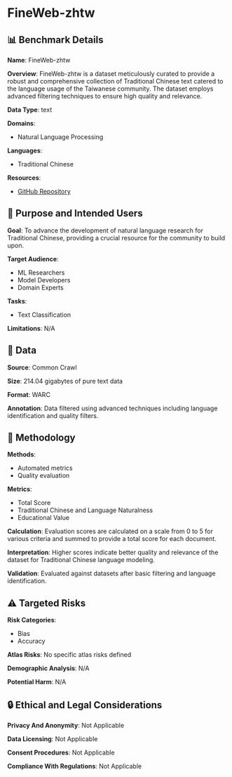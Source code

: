 # FineWeb-zhtw

## 📊 Benchmark Details

**Name**: FineWeb-zhtw

**Overview**: FineWeb-zhtw is a dataset meticulously curated to provide a robust and comprehensive collection of Traditional Chinese text catered to the language usage of the Taiwanese community. The dataset employs advanced filtering techniques to ensure high quality and relevance.

**Data Type**: text

**Domains**:
- Natural Language Processing

**Languages**:
- Traditional Chinese

**Resources**:
- [GitHub Repository](https://github.com/user/repo)

## 🎯 Purpose and Intended Users

**Goal**: To advance the development of natural language research for Traditional Chinese, providing a crucial resource for the community to build upon.

**Target Audience**:
- ML Researchers
- Model Developers
- Domain Experts

**Tasks**:
- Text Classification

**Limitations**: N/A

## 💾 Data

**Source**: Common Crawl

**Size**: 214.04 gigabytes of pure text data

**Format**: WARC

**Annotation**: Data filtered using advanced techniques including language identification and quality filters.

## 🔬 Methodology

**Methods**:
- Automated metrics
- Quality evaluation

**Metrics**:
- Total Score
- Traditional Chinese and Language Naturalness
- Educational Value

**Calculation**: Evaluation scores are calculated on a scale from 0 to 5 for various criteria and summed to provide a total score for each document.

**Interpretation**: Higher scores indicate better quality and relevance of the dataset for Traditional Chinese language modeling.

**Validation**: Evaluated against datasets after basic filtering and language identification.

## ⚠️ Targeted Risks

**Risk Categories**:
- Bias
- Accuracy

**Atlas Risks**:
No specific atlas risks defined

**Demographic Analysis**: N/A

**Potential Harm**: N/A

## 🔒 Ethical and Legal Considerations

**Privacy And Anonymity**: Not Applicable

**Data Licensing**: Not Applicable

**Consent Procedures**: Not Applicable

**Compliance With Regulations**: Not Applicable

